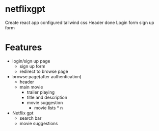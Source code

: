 # netflixgpt
Create react app
configured tailwind css
Header done
Login form
sign up form


# Features
- login/sign up page
    - sign up form
    - redirect to browse page
- browse page(after authentication)
    - header
    - main movie
        - trailer playing
        - title and description
        - movie suggestion
            - movie lists * n
- Netflix gpt
    - search bar
    - movie suggestions